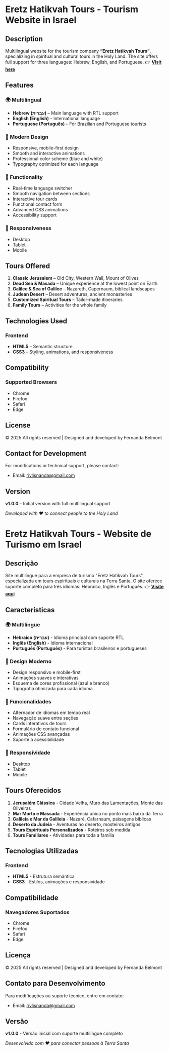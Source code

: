 # Eretz Hatikvah Tours - Tourism Website in Israel

## Description
Multilingual website for the tourism company **“Eretz Hatikvah Tours”**, specializing in spiritual and cultural tours in the Holy Land. The site offers full support for three languages: Hebrew, English, and Portuguese.
👉 [**Visit here**](https://nandabri.github.io/MindEasy/)

## Features

### 🌍 Multilingual
- **Hebrew (עברית)** – Main language with RTL support
- **English (English)** – International language
- **Portuguese (Português)** – For Brazilian and Portuguese tourists

### 🎨 Modern Design
- Responsive, mobile-first design
- Smooth and interactive animations
- Professional color scheme (blue and white)
- Typography optimized for each language

### 🚀 Functionality
- Real-time language switcher
- Smooth navigation between sections
- Interactive tour cards
- Functional contact form
- Advanced CSS animations
- Accessibility support

### 📱 Responsiveness
- Desktop
- Tablet
- Mobile

## Tours Offered

1. **Classic Jerusalem** – Old City, Western Wall, Mount of Olives
2. **Dead Sea & Masada** – Unique experience at the lowest point on Earth
3. **Galilee & Sea of Galilee** – Nazareth, Capernaum, biblical landscapes
4. **Judean Desert** – Desert adventures, ancient monasteries
5. **Customized Spiritual Tours** – Tailor-made itineraries
6. **Family Tours** – Activities for the whole family

## Technologies Used

### Frontend
- **HTML5** – Semantic structure
- **CSS3** – Styling, animations, and responsiveness

## Compatibility

### Supported Browsers
- Chrome
- Firefox
- Safari
- Edge

## License

© 2025 All rights reserved | Designed and developed by Fernanda Belmont

## Contact for Development

For modifications or technical support, please contact:
- Email: rivlisnanda@gmail.com

## Version

**v1.0.0** – Initial version with full multilingual support

*Developed with ❤️ to connect people to the Holy Land*



# Eretz Hatikvah Tours - Website de Turismo em Israel

## Descrição
Site multilíngue para a empresa de turismo "Eretz Hatikvah Tours", especializada em tours espirituais e culturais na Terra Santa. O site oferece suporte completo para três idiomas: Hebraico, Inglês e Português.
👉 [**Visite aqui**](https://nandabri.github.io/MindEasy/)


## Características

### 🌍 Multilíngue
- **Hebraico (עברית)** - Idioma principal com suporte RTL
- **Inglês (English)** - Idioma internacional
- **Português (Português)** - Para turistas brasileiros e portugueses

### 🎨 Design Moderno
- Design responsivo e mobile-first
- Animações suaves e interativas
- Esquema de cores profissional (azul e branco)
- Tipografia otimizada para cada idioma

### 🚀 Funcionalidades
- Alternador de idiomas em tempo real
- Navegação suave entre seções
- Cards interativos de tours
- Formulário de contato funcional
- Animações CSS avançadas
- Suporte a acessibilidade

### 📱 Responsividade
- Desktop 
- Tablet 
- Mobile 

## Tours Oferecidos

1. **Jerusalém Clássica** - Cidade Velha, Muro das Lamentações, Monte das Oliveiras
2. **Mar Morto e Massada** - Experiência única no ponto mais baixo da Terra
3. **Galileia e Mar da Galileia** - Nazaré, Cafarnaum, paisagens bíblicas
4. **Deserto da Judeia** - Aventuras no deserto, mosteiros antigos
5. **Tours Espirituais Personalizados** - Roteiros sob medida
6. **Tours Familiares** - Atividades para toda a família

## Tecnologias Utilizadas

### Frontend
- **HTML5** - Estrutura semântica
- **CSS3** - Estilos, animações e responsividade

## Compatibilidade

### Navegadores Suportados
- Chrome 
- Firefox 
- Safari 
- Edge 

## Licença

© 2025 All rights reserved | Designed and developed by Fernanda Belmont

## Contato para Desenvolvimento

Para modificações ou suporte técnico, entre em contato:
- Email: rivlisnanda@gmail.com

## Versão
**v1.0.0** - Versão inicial com suporte multilíngue completo

*Desenvolvido com ❤️ para conectar pessoas à Terra Santa*
